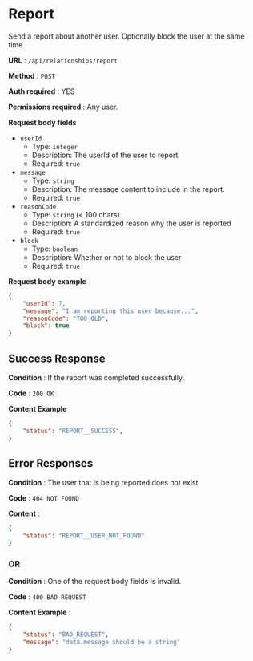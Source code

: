 # Report

Send a report about another user. Optionally block the user at the same time

**URL** : `/api/relationships/report`

**Method** : `POST`

**Auth required** : YES

**Permissions required** : Any user.

**Request body fields**

* `userId`
  * Type: `integer`
  * Description: The userId of the user to report.
  * Required: `true`
* `message`
  * Type: `string`
  * Description: The message content to include in the report.
  * Required: `true`
* `reasonCode`
  * Type: `string` (< 100 chars)
  * Description: A standardized reason why the user is reported
  * Required: `true`
* `block`
  * Type: `boolean`
  * Description: Whether or not to block the user
  * Required: `true`

**Request body example**

```json
{
	"userId": 7,
    "message": "I am reporting this user because...",
    "reasonCode": "TOO_OLD",
    "block": true
}
```

## Success Response

**Condition** : If the report was completed successfully.

**Code** : `200 OK`

**Content Example**

```json
{
    "status": "REPORT__SUCCESS",
}
```

## Error Responses

**Condition** : The user that is being reported does not exist

**Code** : `404 NOT FOUND`

**Content** :
```json
{
    "status": "REPORT__USER_NOT_FOUND"
}
```

### OR

**Condition** : One of the request body fields is invalid.

**Code** : `400 BAD REQUEST`

**Content Example** :
```json
{
    "status": "BAD_REQUEST",
    "message": "data.message should be a string"
}
```
